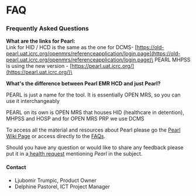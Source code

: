 # FAQ

### Frequently Asked Questions



**What are the links for Pearl:**\
Link for HID / HCD is the same as the one for DCMS- [https://old-pearl.uat.icrc.org/openmrs/referenceapplication/login.page](https://old-pearl.uat.icrc.org/openmrs/referenceapplication/login.page)\
PEARL MHPSS is using the new version - [https://pearl.uat.icrc.org/](https://pearl.uat.icrc.org/)\


**What's the difference between Pearl EMR HCD and just Pearl?**

PEARL is just a name for the tool. It is essentially OPEN MRS, so you can use it interchangeably&#x20;

&#x20;PEARL on its own is OPEN MRS that houses HID (healthcare in detention), MHPSS and HOSP  and for OPEN MRS PRP we use DCMS&#x20;

&#x20;



To access all the material and resources about Pearl please go the [Pearl Wiki Page](https://collab.ext.icrc.org/sites/TS_ASSIST/WIKIHealthUnit/Pages/Pearl.aspx) or access directly to the [FAQs](https://collab.ext.icrc.org/sites/TS_ASSIST/_layouts/15/WopiFrame.aspx?sourcedoc=/sites/TS_ASSIST/activities/HEALTH/Pearl/03_Pearl_LearningAndSupport/Pearl_WikiContent/Pearl_HealthWiki_FAQs.docx\&action=default).

Should you have any question or would like to share any feedback please put it in a[ health request](https://smt.ext.icrc.org/esc?id=sc_cat_item\&sys_id=58ca0a0a6da5f9105040cd7540391b7f) mentioning _Pearl_ in the subject.

#### Contact

* Ljubomir Trumpic, Product Owner
* Delphine Pastorel, ICT Project Manager
